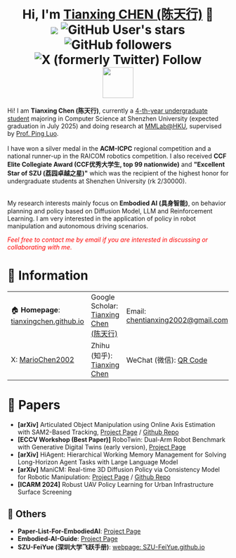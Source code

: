 
<h1 align="center">
	Hi, I'm <a href="https://tianxingchen.github.io/" target="_blank">Tianxing CHEN (陈天行)</a> 👋<br>
	<a href="https://hits.seeyoufarm.com"><img src="https://hits.seeyoufarm.com/api/count/incr/badge.svg?url=https%3A%2F%2Ftianxingchen.github.io&count_bg=%233FDBD2&title_bg=%233D62C7&icon=googlepodcasts.svg&icon_color=%23E9F742&title=Page+Viewers&edge_flat=false"/></a>
	<img alt="GitHub User's stars" src="https://img.shields.io/github/stars/TianxingChen">
	<img alt="GitHub followers" src="https://img.shields.io/github/followers/TianxingChen">
	<img alt="X (formerly Twitter) Follow" src="https://img.shields.io/twitter/follow/MarioChan2002">
<br>
<a href="tianxingchen.github.io.github.io" target="_blank"><img src="https://tianxingchen.github.io/files/sign.jpg" height="70px" style="margin-bottom:-1px"></a>
</h1>
Hi! I am <strong>Tianxing Chen (陈天行)</strong>, currently a <u>4-th-year undergraduate student</u> majoring in Computer Science at Shenzhen University (expected graduation in July 2025) and doing research at <a href="https://mmlab-hku.com/" target="_blank">MMLab@HKU</a>, supervised by <a href="http://luoping.me/">Prof. Ping Luo</a>.<br><br>
I have won a silver medal in the <strong>ACM-ICPC</strong> regional competition and a national runner-up in the RAICOM robotics competition. I also received <strong>CCF Elite Collegiate Award (CCF优秀大学生, top 99 nationwide)</strong> and <strong>"Excellent Star of SZU (荔园卓越之星)"</strong> which was the recipient of the highest honor for undergraduate students at Shenzhen University (rk 2/30000).<br>
<br>
<p>My research interests mainly focus on <b>Embodied AI (具身智能)</b>, on behavior planning and policy based on Diffusion Model, LLM and Reinforcement Learning. I am very interested in the application of policy in robot manipulation and autonomous driving scenarios.</p>
<p><i style="color: red; display: inline;">Feel free to contact me by email if you are interested in discussing or collaborating with me.</i></p>



# 📎 Information
<table width="100%">
  <tr>
    <td>🏠 <b>Homepage</b>: <a href="https://tianxingchen.github.io" target="_blank">tianxingchen.github.io</a></td>
    <td>Google Scholar: <a href="https://scholar.google.com/citations?hl=en&user=pvS8MH8AAAAJ" target="_blank">Tianxing Chen (陈天行)</a></td>
    <td>Email: <a href="mailto:chentianxing2002@gmail.com" target="_blank">chentianxing2002@gmail.com</a></td>
  </tr>
	
  <tr>
    <td>X: <a href="https://x.com/MarioChan2002" target="_blank">MarioChen2002</a></td>
    <td>Zhihu (知乎): <a href="https://www.zhihu.com/people/mario-chen-65" target="_blank">Tianxing Chen</a></td>
	<td>WeChat (微信): <a href="https://tianxingchen.github.io/files/my_wechat.jpg" targe="_blank">QR Code</a> </td>
  </tr>
</table>

# 📑 Papers
* **[arXiv]** Articulated Object Manipulation using Online Axis Estimation with SAM2-Based Tracking, [Project Page](https://hytidel.github.io/video-tracking-for-axis-estimation/) / [Github Repo](https://github.com/TianxingChen/VideoTracking-For-AxisEst)
* **[ECCV Workshop (Best Paper)]** RoboTwin: Dual-Arm Robot Benchmark with Generative Digital Twins (early version), [Project Page](https://robotwin-benchmark.github.io/early-version)
* **[arXiv]** HiAgent: Hierarchical Working Memory Management for Solving Long-Horizon Agent Tasks with Large Language Model
* **[arXiv]** ManiCM: Real-time 3D Diffusion Policy via Consistency Model for Robotic Manipulation: [Project Page](https://manicm-fast.github.io/) / [Github Repo](https://github.com/ManiCM-fast/ManiCM)
* **[ICARM 2024]** Robust UAV Policy Learning for Urban Infrastructure Surface Screening

## 🌟 Others
* **Paper-List-For-EmbodiedAI**: [Project Page](https://github.com/tianxingchen/Paper-List)
* **Embodied-AI-Guide**: [Project Page](https://github.com/tianxingchen/Embodied-AI-Guide)
* **SZU-FeiYue (深圳大学飞跃手册)**: [webpage: SZU-FeiYue.github.io](https://szu-feiyue.github.io/)
